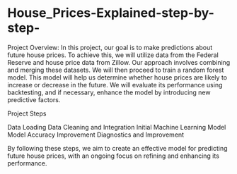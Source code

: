 # House_Prices-Explained-step-by-step-

Project Overview:
In this project, our goal is to make predictions about future house prices. To achieve this, we will utilize data from the Federal Reserve and house price data from Zillow. Our approach involves combining and merging these datasets. We will then proceed to train a random forest model. This model will help us determine whether house prices are likely to increase or decrease in the future. We will evaluate its performance using backtesting, and if necessary, enhance the model by introducing new predictive factors.



Project Steps

Data Loading
Data Cleaning and Integration 
Initial Machine Learning Model 
Model Accuracy Improvement 
Diagnostics and Improvement

By following these steps, we aim to create an effective model for predicting future house prices, with an ongoing focus on refining and enhancing its performance.





